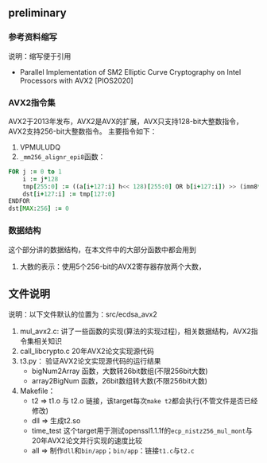 ## preliminary

### 参考资料缩写
说明：缩写便于引用
- Parallel Implementation of SM2 Elliptic Curve Cryptography on Intel Processors with AVX2 [PIOS2020]

### AVX2指令集
AVX2于2013年发布，AVX2是AVX的扩展，AVX只支持128-bit大整数指令，AVX2支持256-bit大整数指令。
主要指令如下：
1. VPMULUDQ
2. `_mm256_alignr_epi8`函数：
```fortran
FOR j := 0 to 1
	i := j*128
	tmp[255:0] := ((a[i+127:i] h<< 128)[255:0] OR b[i+127:i]) >> (imm8*8)
	dst[i+127:i] := tmp[127:0]
ENDFOR
dst[MAX:256] := 0
```

### 数据结构
这个部分讲的数据结构，在本文件中的大部分函数中都会用到

1. 大数的表示：使用5个256-bit的AVX2寄存器存放两个大数，

## 文件说明
说明：以下文件默认的位置为：src/ecdsa_avx2
1. mul_avx2.c: 讲了一些函数的实现(算法的实现过程)，相关数据结构，AVX2指令集相关知识
2. call_libcrypto.c 20年AVX2论文实现源代码
3. t3.py：
   验证AVX2论文实现源代码的运行结果
   - bigNum2Array 函数，大数转26bit数组(不限256bit大数)
   - array2BigNum 函数，26bit数组转大数(不限256bit大数)
4. Makefile：
   - t2 => t1.o 与 t2.o 链接，该target每次`make t2`都会执行(不管文件是否已经修改)
   - dll => 生成t2.so
   - time_test 这个target用于测试openssl1.1.1f的`ecp_nistz256_mul_mont`与20年AVX2论文并行实现的速度比较
   - all => 制作`dll`和`bin/app`；`bin/app`：链接`t1.c`与`t2.c`